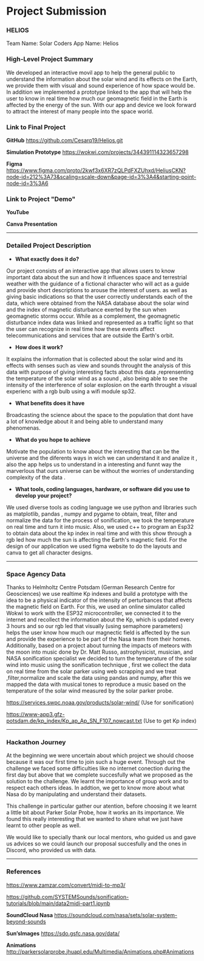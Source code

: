 # Project Submission

### HELIOS
Team Name: Solar Coders
App Name: Helios

### High-Level Project Summary
We developed an interactive movil app to help the general public to understand the information about the solar wind and its effects on the Earth, we provide them with visual and sound experience of how space would be. In addition we implemented a prototype linked to the app that will help the user to know in real time how much our geomagnetic field in the Earth is affected by the energy of the sun. With our app and device we look forward to attract the interest of many people into the space world.

### Link to Final Project

**GitHub**
https://github.com/Cesarq19/Helios.git

**Simulation Prototype**
https://wokwi.com/projects/344391114323657298

**Figma**
https://www.figma.com/proto/2kwf3x6XR7zQLPdFXZUhxd/HeliusCKN?node-id=212%3A73&scaling=scale-down&page-id=3%3A4&starting-point-node-id=3%3A6

### Link to Project "Demo"

**YouTube**

**Canva Presentation**

---

### Detailed Project Description

- **What exactly does it do?**

Our project consists of an interactive app that allows users to know important data about the sun and how it influences space and terrestrial weather with the guidance of a fictional character who will act as a guide and provide short descriptions to arouse the interest of users. as well as giving basic indications so that the user correctly understands each of the data, which were obtained from the NASA database about the solar wind and the index of magnetic disturbance exerted by the sun when geomagnetic storms occur. While as a complement, the geomagnetic disturbance index data was linked and represented as a traffic light so that the user can recognize in real time how these events affect telecommunications and services that are outside the Earth's orbit.
    
- **How does it work?**

It explains the information that is collected about the solar wind and its effects with  senses such as view and sounds throught the analysis  of this data with purpose of giving  interesting facts about this data ,reprensenting the temperature  of the solar wind as a sound , also being able to see the intensity of the interference of solar explosion on the earth throught a visual experienc with a rgb bulb using a wifi module sp32.
   
    
- **What benefits does it have**

Broadcasting the science about the space to the population that dont have a lot of knowledge about it  and being able to understand many phenomenas.

    
- **What do you hope to achieve**

Motivate the population to know about the  interesting that can be the  universe and the diferents ways in wich we can understand it and analize it , also the app helps us to understand in a interesting and funnt way the marverlous that ours universe can be without the worries of understanding complexity of the data .
   
    
- **What tools, coding languages, hardware, or software did you use to develop your project?**

We used diverse tools as coding language we use python  and libraries such as matplotlib, pandas , numpy and pygame to obtain, treat, filter and normalize the data for  the process of sonification, we took the temperature on real time and turn it into music. Also, we used c++ to program an Esp32 to obtain data about the kp index in real time and with this show through a rgb led how much the sun is affecting the Earth's magnetic field.
For the design of our application we used figma website to do the layouts and canva to get all character designs.    

---

### Space Agency Data

Thanks to Helmholtz Centre Potsdam (German Research Centre for Geosciences) we use realtime Kp indexes and build a prototype with the idea to be a physical indicator of the intensity of perturbances that affects the magnetic field on Earth. For this, we used an online simulator called Wokwi to work with the ESP32 microcontroller, we connected it to the internet and recollect the information about the Kp, which is updated every 3 hours and so our rgb led that visually (using semaphore parameters) helps the user know how much our magnectic field is affected by the sun and provide the experience to be part of the Nasa team from their homes.
Additionally, based on a project about turning the impacts of meteors with the moon  into music done by Dr. Matt Russo, astrophysicist, musician, and NASA sonification specialist we decided to turn the temperature of the solar wind into music using the sonification technique , first we collect the data on real time from the solar parker using web scrapping and we treat ,filter,normalize and scale the data using pandas and numpy, after this we mapped the data with musical tones to reproduce a music based on the temperature of the solar wind measured by the solar parker probe.
</aside>


https://services.swpc.noaa.gov/products/solar-wind/ (Use for sonification)

https://www-app3.gfz-potsdam.de/kp_index/Kp_ap_Ap_SN_F107_nowcast.txt (Use to get Kp index)

---

### Hackathon Journey

At the beginning we were uncertain about which project we should choose because it was our first time to join such a huge event. Through out the challenge we faced some difficulties like no internet conection during the first day but above that we complete succesfully what we proposed as the solution to the challenge. We learnt the importance of group work and to respect each others ideas. In addtion, we get to know more about what Nasa do by manipulating and understand their datasets.    
    
This challenge in particular gather our atention, before choosing it we learnt a little bit about Parker Solar Probe, how it works an its importance. We found this really interesting that we wanted to share what we just have learnt to other people as well.
    
We would like to specially thank our local mentors, who guided us and gave us advices so we could launch our proposal succesfully and the ones in Discord, who provided us with data.    

---

### References

https://www.zamzar.com/convert/midi-to-mp3/

https://github.com/SYSTEMSounds/sonification-tutorials/blob/main/data2midi-part1.ipynb

**SoundCloud Nasa**
https://soundcloud.com/nasa/sets/solar-system-beyond-sounds

**Sun’sImages**
https://sdo.gsfc.nasa.gov/data/

**Animations**
http://parkersolarprobe.jhuapl.edu/Multimedia/Animations.php#Animations
